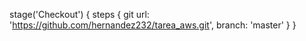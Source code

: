 stage('Checkout') { steps { git url: 'https://github.com/hernandez232/tarea_aws.git', branch: 'master' } }